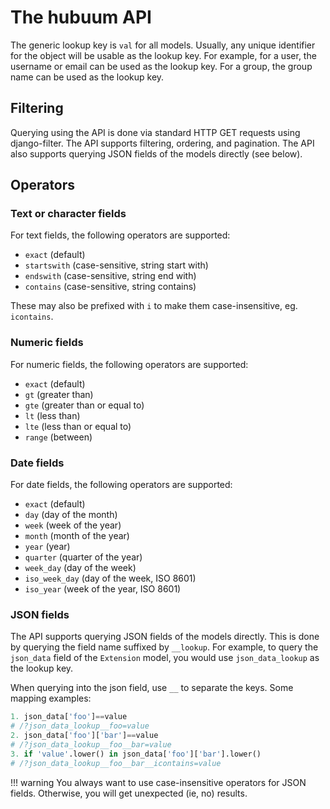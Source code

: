# The hubuum API

The generic lookup key is `val` for all models. Usually, any unique identifier for the object will be usable as the lookup key. For example, for a user, the username or email can be used as the lookup key. For a group, the group name can be used as the lookup key.

## Filtering

Querying using the API is done via standard HTTP GET requests using django-filter. The API supports filtering, ordering, and pagination. The API also supports querying JSON fields of the models directly (see below).

## Operators

### Text or character fields

For text fields, the following operators are supported:

- `exact` (default)
- `startswith` (case-sensitive, string start with)
- `endswith` (case-sensitive, string end with)
- `contains` (case-sensitive, string contains)

These may also be prefixed with `i` to make them case-insensitive, eg. `icontains`.

### Numeric fields

For numeric fields, the following operators are supported:

- `exact` (default)
- `gt` (greater than)
- `gte` (greater than or equal to)
- `lt` (less than)
- `lte` (less than or equal to)
- `range` (between)


### Date fields

For date fields, the following operators are supported:

- `exact` (default)
- `day` (day of the month)
- `week` (week of the year)
- `month` (month of the year)
- `year` (year)
- `quarter` (quarter of the year)
- `week_day` (day of the week)
- `iso_week_day` (day of the week, ISO 8601)
- `iso_year` (week of the year, ISO 8601)

### JSON fields

The API supports querying JSON fields of the models directly. This is done by querying the field name suffixed by `__lookup`. For example, to query the `json_data` field of the `Extension` model, you would use `json_data_lookup` as the lookup key.

When querying into the json field, use `__` to separate the keys. Some mapping examples:

```python
1. json_data['foo']==value
# /?json_data_lookup__foo=value
2. json_data['foo']['bar']==value
# /?json_data_lookup__foo__bar=value
3. if 'value'.lower() in json_data['foo']['bar'].lower()
# /?json_data_lookup__foo__bar__icontains=value
```

!!! warning
    You always want to use case-insensitive operators for JSON fields. Otherwise, you will get unexpected (ie, no) results.


